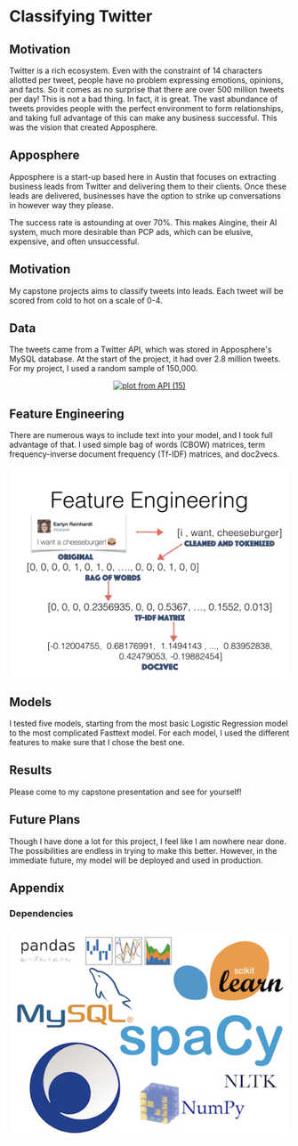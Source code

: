 # Classifying Twitter

## Motivation 

Twitter is a rich ecosystem. Even with the constraint of 14 characters allotted per tweet, people have no problem expressing emotions, opinions, and facts. So it comes as no surprise that there are over 500 million tweets per day! This is not a bad thing. In fact, it is great. The vast abundance of tweets provides people with the perfect environment to form relationships, and taking full advantage of this can make any business successful. This was the vision that created Apposphere.   

## Apposphere

Apposphere is a start-up based here in Austin that focuses on extracting business leads from Twitter and delivering them to their clients. Once these leads are delivered, businesses have the option to strike up conversations in however way they please.

The success rate is astounding at over 70%. This makes Aingine, their AI system, much more desirable than PCP ads, which can be elusive, expensive, and often unsuccessful.

## Motivation 

My capstone projects aims to classify tweets into leads. Each tweet will be scored from cold to hot on a scale of 0-4.

## Data

The tweets came from a Twitter API, which was stored in Apposphere's MySQL database. At the start of the project, it had over 2.8 million tweets. For my project, I used a random sample of 150,000.

<p align="center">
    <a href="https://plot.ly/~EarlynR/44/?share_key=VQ8HBNmkVLBBYrxYE6fxdd" target="_blank" title="plot from API (15)" style="display: block; text-align: center;"><img src="https://plot.ly/~EarlynR/44.png?share_key=VQ8HBNmkVLBBYrxYE6fxdd" alt="plot from API (15)" style="max-width: 100%; width: 600px;" width="600" onerror="this.onerror=null;this.src='https://plot.ly/404.png';" /></a>
    <script data-plotly="EarlynR:44" sharekey-plotly="VQ8HBNmkVLBBYrxYE6fxdd" src="https://plot.ly/embed.js" async></script>
</p>


## Feature Engineering

There are numerous ways to include text into your model, and I took full advantage of that. I used simple bag of words (CBOW) matrices, term frequency-inverse document frequency (Tf-IDF) matrices, and doc2vecs.

<p align="center">
 <img src="images/feature_engineering/feature_engineering.001.jpeg">
</p>


## Models

I tested five models, starting from the most basic Logistic Regression model to the most complicated Fasttext model. For each model, I used the different features to make sure that I chose the best one.

## Results

Please come to my capstone presentation and see for yourself!

## Future Plans 
Though I have done a lot for this project, I feel like I am nowhere near done. The possibilities are endless in trying to make this better. However, in the immediate future, my model will be deployed and used in production.

## Appendix 

### Dependencies
<p align="center">
 <img src="images/dependencies.jpg">
</p>

